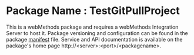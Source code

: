 # Package Name : TestGitPullProject
This is a webMethods package and requires a webMethods Integration Server to host it. Package versioning and configuration can be found in the package [manifest](./TestGitPullProject/manifest.v3) file. Service and API documentation is available on the package's home page http://&lt;server&gt;:&lt;port&gt;/&lt;packagename>.